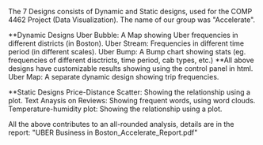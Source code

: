 The 7 Designs consists of Dynamic and Static designs, used for the COMP 4462 Project (Data Visualization).
The name of our group was "Accelerate".

**Dynamic Designs
  Uber Bubble:  A Map showing Uber frequencies in different districts (in Boston).
  Uber Stream:  Frequencies in different time period (in different scales).
  Uber Bump:    A Bump chart showing stats (eg. frequencies of different disctricts, time period, cab types, etc.)
  **All above designs have customizable results showing using the control panel in html.
  Uber Map:     A separate dynamic design showing trip frequencies.
  
**Static Designs
  Price-Distance Scatter:   Showing the relationship using a plot.
  Text Anaysis on Reviews:  Showing frequent words, using word clouds.
  Temperature-humidity plot:  Showing the relationship using a plot.
  
All the above contributes to an all-rounded analysis, details are in the report: "UBER Business in Boston_Accelerate_Report.pdf"
  

